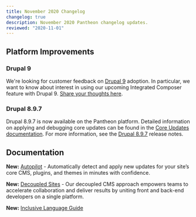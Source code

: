 ```yaml
---
title: November 2020 Changelog
changelog: true
description: November 2020 Pantheon changelog updates.
reviewed: "2020-11-01"
---
```


## Platform Improvements

### Drupal 9

We're looking for customer feedback on [Drupal 9](/drupal-9) adoption. In particular, we want to know about interest in using our upcoming Integrated Composer feature with Drupal 9. [Share your thoughts here](https://www.getfeedback.com/r/wMdjRV4h/).

<!-- excerpt -->

### Drupal 8.9.7

Drupal 8.9.7 is now available on the Pantheon platform. Detailed information on applying and debugging core updates can be found in the [Core Updates documentation](/core-updates). For more information, see the [Drupal 8.9.7](https://www.drupal.org/project/drupal/releases/8.9.7) release notes.

## Documentation

**New:** [Autopilot](/guides/autopilot) - Automatically detect and apply new updates for your site’s core CMS, plugins, and themes in minutes with confidence.

**New:** [Decoupled Sites](/guides/decoupled-sites) - Our decoupled CMS approach empowers teams to accelerate collaboration and deliver results by uniting front and back-end developers on a single platform.

**New:** [Inclusive Language Guide](/inclusive-language)
